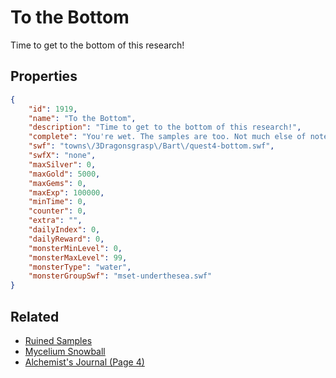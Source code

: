# To the Bottom

Time to get to the bottom of this research!

## Properties

```json
{
    "id": 1919,
    "name": "To the Bottom",
    "description": "Time to get to the bottom of this research!",
    "complete": "You're wet. The samples are too. Not much else of note.",
    "swf": "towns\/3Dragonsgrasp\/Bart\/quest4-bottom.swf",
    "swfX": "none",
    "maxSilver": 0,
    "maxGold": 5000,
    "maxGems": 0,
    "maxExp": 100000,
    "minTime": 0,
    "counter": 0,
    "extra": "",
    "dailyIndex": 0,
    "dailyReward": 0,
    "monsterMinLevel": 0,
    "monsterMaxLevel": 99,
    "monsterType": "water",
    "monsterGroupSwf": "mset-underthesea.swf"
}
```

## Related

- [Ruined Samples](../items/20788-ruined-samples.md)
- [Mycelium Snowball](../items/20790-mycelium-snowball.md)
- [Alchemist's Journal (Page 4)](../items/20794-alchemist-s-journal-page-4.md)

